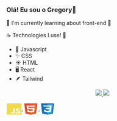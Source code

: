 ### Olá! Eu sou o Gregory👋

📖 I'm currently learning about front-end 🧠

☕ Technologies I use! 🔖

- 🎇 Javascript
- ✨ CSS
- ☀️ HTML
- 🖥️ React
- 🪶 Tailwind
<div align="center">
  <a href="https://github.com/GregoryAlmeida">
  <img height="180em" src="https://github-readme-stats.vercel.app/api?username=GregoryAlmeida&show_icons=true&theme=tokyonight&include_all_commits=true&count_private=true"/>
  <img height="180em" src="https://github-readme-stats.vercel.app/api/top-langs/?username=GregoryAlmeida&layout=compact&langs_count=7&theme=tokyonight"/>
</div>
  
  
 <div style="display: inline_block"><br>
  <img align="center" alt="Rafa-Js" height="30" width="40" src="https://raw.githubusercontent.com/devicons/devicon/master/icons/javascript/javascript-plain.svg">
  <img align="center" alt="Rafa-HTML" height="30" width="40" src="https://raw.githubusercontent.com/devicons/devicon/master/icons/html5/html5-original.svg">
  <img align="center" alt="Rafa-CSS" height="30" width="40" src="https://raw.githubusercontent.com/devicons/devicon/master/icons/css3/css3-original.svg">
</div>
  
  ##
